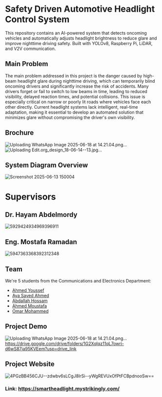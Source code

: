 # Safety Driven Automotive Headlight Control System 

This repository contains an AI-powered system that detects oncoming vehicles and automatically adjusts headlight brightness to reduce glare and improve nighttime driving safety. Built with YOLOv8, Raspberry Pi, LiDAR, and V2V communication.

## Main Problem
The main problem addressed in this project is the danger caused by high-beam headlight glare during nighttime driving, which can temporarily blind oncoming drivers and significantly increase the risk of accidents. Many drivers forget or fail to switch to low beams in time, leading to reduced visibility, delayed reaction times, and potential collisions. This issue is especially critical on narrow or poorly lit roads where vehicles face each other directly. Current headlight systems lack intelligent, real-time adaptation, making it essential to develop an automated solution that minimizes glare without compromising the driver's own visibility.

## Brochure
![Uploading WhatsApp Image 2025-06-18 at 14.21.04.png…]()
![Uploading Edit.org_design_18-06-14--13.jpg…]()


## System Diagram Overview
![Screenshot 2025-06-13 150004](https://github.com/user-attachments/assets/0919a30a-c196-4204-93bc-df5d7f4ef337)


# Supervisors 
## Dr. Hayam Abdelmordy
![5929424934969396911](https://github.com/user-attachments/assets/d6d7c164-1483-465a-8ad7-e62244c8b5c2)

## Eng. Mostafa Ramadan 
![5947363368392312348](https://github.com/user-attachments/assets/93be389d-415a-430b-b1d9-0bda2edacffc)


## Team
We're 5 students from the Communications and Electronics Department:

- [Ahmed Youssef](https://github.com/ahmedyoussef11) 
- [Aya Sayed Ahmed](https://github.com/ayaahmed31) 
- [Abdallah Hossam](https://github.com/AbdallahHossamRamzy)         
- [Ahmed Moustafa](https://github.com/Ahmedelkbany) 
- [Omar Mohammed](https://github.com/Omar-Mo7ammed) 

## Project Demo

![Uploading WhatsApp Image 2025-06-18 at 14.21.04.png…]()
https://drive.google.com/drive/folders/1G2XqIqz11qL7owri-d6wS87ja95KVEem?usp=drive_link

## Project Website
![4PGzBB456CJU--zdwbv6sLCgJ8IrSi--yWgREVUxOfPtFCBpdnooSw==](https://github.com/user-attachments/assets/450497c8-2434-4832-af36-16a5994f90fc)
### Link: https://smartheadlight.mystrikingly.com/

